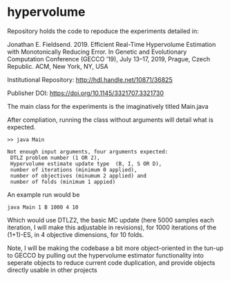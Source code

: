 # hypervolume


Repository holds the code to repoduce the experiments detailed in:


Jonathan E. Fieldsend. 2019. 
Efficient Real-Time Hypervolume Estimation with Monotonically Reducing Error. 
In Genetic and Evolutionary Computation Conference (GECCO ’19), 
July 13–17, 2019, Prague, Czech Republic. ACM, New York, NY, USA

Institutional Repository: http://hdl.handle.net/10871/36825

Publisher DOI: https://doi.org/10.1145/3321707.3321730

The main class for the experiments is the imaginatively titled Main.java

After compliation, running the class without arguments will detail what is expected.

```
>> java Main

Not enough input arguments, four arguments expected:
 DTLZ problem number (1 OR 2),
 Hypervolume estimate update type  (B, I, S OR D),
 number of iterations (minimum 0 applied),
 number of objectives (minumum 2 applied) and
 number of folds (minimum 1 appied)
```

An example run would be 

```
java Main 1 B 1000 4 10
```

Which would use DTLZ2, the basic MC update (here 5000 samples each iteration, I will make this adjustable in revisions), for 1000 iterations of the (1+1)-ES, in 4 objective dimensions, for 10 folds.

Note, I will be making the codebase a bit more object-oriented in the tun-up to GECCO by pulling out the hypervolume estimator functionality into seperate objects to reduce current code duplication, and provide objects directly usable in other projects


